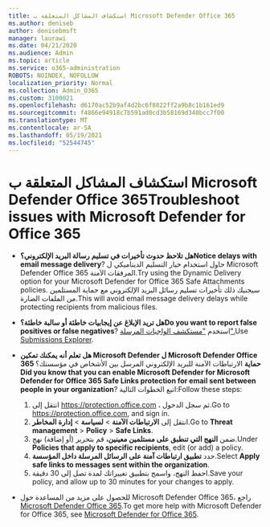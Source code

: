 ```yaml
---
title: استكشاف المشاكل المتعلقة ب Microsoft Defender Office 365
ms.author: deniseb
author: denisebmsft
manager: laurawi
ms.date: 04/21/2020
ms.audience: Admin
ms.topic: article
ms.service: o365-administration
ROBOTS: NOINDEX, NOFOLLOW
localization_priority: Normal
ms.collection: Admin_O365
ms.custom: 3100021
ms.openlocfilehash: d6170ac52b9af4d2bc6f8822ff2a9b8c1b161ed9
ms.sourcegitcommit: f4866e94918c7b591ad0cd3b58169d340bcc7f00
ms.translationtype: MT
ms.contentlocale: ar-SA
ms.lasthandoff: 05/19/2021
ms.locfileid: "52544745"
---
```

# <a name="troubleshoot-issues-with-microsoft-defender-for-office-365"></a><span data-ttu-id="7dd3f-102">استكشاف المشاكل المتعلقة ب Microsoft Defender Office 365</span><span class="sxs-lookup"><span data-stu-id="7dd3f-102">Troubleshoot issues with Microsoft Defender for Office 365</span></span>

- <span data-ttu-id="7dd3f-103">**هل تلاحظ حدوث تأخيرات في تسليم رسالة البريد الإلكتروني؟**</span><span class="sxs-lookup"><span data-stu-id="7dd3f-103">**Notice delays with email message delivery**?</span></span> <span data-ttu-id="7dd3f-104">حاول استخدام خيار التسليم الديناميكي ل Microsoft Defender Office 365 المرفقات الآمنة.</span><span class="sxs-lookup"><span data-stu-id="7dd3f-104">Try using the Dynamic Delivery option for your Microsoft Defender for Office 365 Safe Attachments policies.</span></span> <span data-ttu-id="7dd3f-105">سيجنبك ذلك تأخيرات تسليم رسائل البريد الإلكتروني مع حماية المستلمين من الملفات الضارة.</span><span class="sxs-lookup"><span data-stu-id="7dd3f-105">This will avoid email message delivery delays while protecting recipients from malicious files.</span></span>
- <span data-ttu-id="7dd3f-106">**هل تريد الإبلاغ عن إيجابيات خاطئة أو سالبة خاطئة؟**</span><span class="sxs-lookup"><span data-stu-id="7dd3f-106">**Do you want to report false positives or false negatives**?</span></span> <span data-ttu-id="7dd3f-107">استخدم ["مستكشف الواجبات المرسلة".](https://protection.office.com/reportsubmission)</span><span class="sxs-lookup"><span data-stu-id="7dd3f-107">Use [Submissions Explorer](https://protection.office.com/reportsubmission).</span></span>
- <span data-ttu-id="7dd3f-108">**هل تعلم أنه يمكنك تمكين Microsoft Defender ل Microsoft Defender Office 365 حماية** الارتباطات الآمنة للبريد الإلكتروني المرسل بين الأشخاص في مؤسستك؟</span><span class="sxs-lookup"><span data-stu-id="7dd3f-108">**Did you know that you can enable Microsoft Defender for Microsoft Defender for Office 365 Safe Links protection for email sent between people in your organization**?</span></span> <span data-ttu-id="7dd3f-109">اتبع الخطوات التالية:</span><span class="sxs-lookup"><span data-stu-id="7dd3f-109">Follow these steps:</span></span>
    1. <span data-ttu-id="7dd3f-110">انتقل إلى https://protection.office.com ، ثم سجل الدخول.</span><span class="sxs-lookup"><span data-stu-id="7dd3f-110">Go to https://protection.office.com, and sign in.</span></span>
    2. <span data-ttu-id="7dd3f-111">انتقل إلى **الارتباطات الآمنة**  >  **لسياسة**  >  **إدارة المخاطر**.</span><span class="sxs-lookup"><span data-stu-id="7dd3f-111">Go to **Threat management** > **Policy** > **Safe Links**.</span></span>
    3. <span data-ttu-id="7dd3f-112">ضمن **النهج التي تنطبق على مستلمين معينين،** قم بتحرير (أو إضافة) نهج.</span><span class="sxs-lookup"><span data-stu-id="7dd3f-112">Under **Policies that apply to specific recipients**, edit (or add) a policy.</span></span>
    4. <span data-ttu-id="7dd3f-113">حدد **تطبيق ارتباطات آمنة على الرسائل المرسلة داخل المؤسسة**.</span><span class="sxs-lookup"><span data-stu-id="7dd3f-113">Select **Apply safe links to messages sent within the organization**.</span></span>
    5. <span data-ttu-id="7dd3f-114">احفظ النهج، واسمح بتطبيق تغييراتك لمدة تصل إلى 30 دقيقة.</span><span class="sxs-lookup"><span data-stu-id="7dd3f-114">Save your policy, and allow up to 30 minutes for your changes to apply.</span></span>

- <span data-ttu-id="7dd3f-115">للحصول على مزيد من المساعدة حول Microsoft Defender Office 365، راجع [Microsoft Defender Office 365](/microsoft-365/security/office-365-security/office-365-atp).</span><span class="sxs-lookup"><span data-stu-id="7dd3f-115">To get more help with Microsoft Defender for Office 365, see [Microsoft Defender for Office 365](/microsoft-365/security/office-365-security/office-365-atp).</span></span>